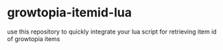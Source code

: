 # growtopia-itemid-lua

use this repository to quickly integrate your lua script for retrieving item id of growtopia items
